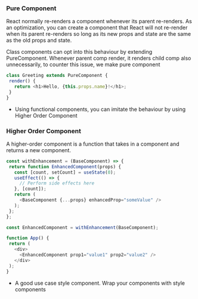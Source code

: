 ### Pure Component


React normally re-renders a component whenever its parent re-renders. As an optimization, you can create a component that React will not re-render when its parent re-renders so long as its new props and state are the same as the old props and state. 

Class components can opt into this behaviour by extending PureComponent. Whenever parent comp render, it renders child comp also unnecessarily, to counter this issue, we make pure component


```js
class Greeting extends PureComponent {
 render() {
   return <h1>Hello, {this.props.name}!</h1>;
 }
}
```

* Using functional components, you can imitate the behaviour by using Higher Order Component

### Higher Order Component
A higher-order component is a function that takes in a component and returns a new component.

```js
const withEnhancement = (BaseComponent) => {
 return function EnhancedComponent(props) {
   const [count, setCount] = useState(0);
   useEffect(() => {
     // Perform side effects here
   }, [count]);
   return (
     <BaseComponent {...props} enhancedProp="someValue" />
   );
 };
};
```

```js
const EnhancedComponent = withEnhancement(BaseComponent);

function App() {
 return (
   <div>
     <EnhancedComponent prop1="value1" prop2="value2" />
   </div>
 );
}
```

* A good use case style component. Wrap your components with style components


